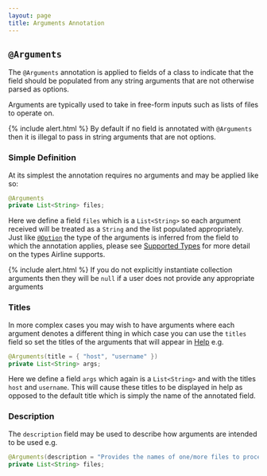 ```yaml
---
layout: page
title: Arguments Annotation
---
```


## `@Arguments`

The `@Arguments` annotation is applied to fields of a class to indicate that the field should be populated from any string arguments that are not otherwise parsed as options.

Arguments are typically used to take in free-form inputs such as lists of files to operate on.

{% include alert.html %}
By default if no field is annotated with `@Arguments` then it is illegal to pass in string arguments that are not options.
	
### Simple Definition

At its simplest the annotation requires no arguments and may be applied like so:

```java
@Arguments
private List<String> files;
```

Here we define a field `files` which is a `List<String>` so each argument received will be treated as a `String` and the list populated appropriately.  Just like [`@Option`](option.html) the type of the arguments is inferred from the field to which the annotation applies, please see [Supported Types](../practise/types.html) for more detail on the types Airline supports.

{% include alert.html %}
If you do not explicitly instantiate collection arguments then they will be `null` if a user does not provide any appropriate arguments

### Titles

In more complex cases you may wish to have arguments where each argument denotes a different thing in which case you can use the `titles` field so set the titles of the arguments that will appear in [Help](../help/) e.g.

```java
@Arguments(title = { "host", "username" })
private List<String> args;
```
	
Here we define a field `args` which again is a `List<String>` and with the titles `host` and `username`.  This will cause these titles to be displayed in help as opposed to the default title which is simply the name of the annotated field.

### Description

The `description` field may be used to describe how arguments are intended to be used e.g.

```java
@Arguments(description = "Provides the names of one/more files to process")
private List<String> files;
```